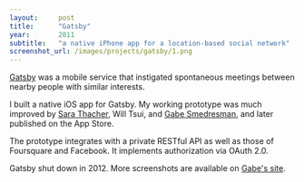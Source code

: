 ```yaml
---
layout:     post
title:      "Gatsby"
year:       2011
subtitle:   "a native iPhone app for a location-based social network"
screenshot_url: /images/projects/gatsby/1.png
---
```


[Gatsby] was a mobile service that instigated spontaneous meetings between
nearby people with similar interests. 

I built a native iOS app for Gatsby. My working prototype was much improved by
[Sara Thacher], Will Tsui, and [Gabe Smedresman], and later published on the App
Store.

The prototype integrates with a private RESTful API as well as those of Foursquare and
Facebook. It implements authorization via OAuth 2.0.

Gatsby shut down in 2012. More screenshots are available on [Gabe's site].

[Gatsby]:http://meetgatsby.com/
[Sara Thacher]:http://thachr.com/
[Gabe Smedresman]:http://www.smedresmania.com/
[Gabe's site]:http://www.smedresmania.com/gatsby/
